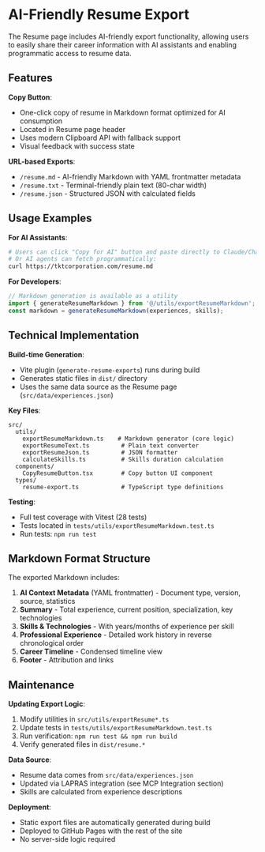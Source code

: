 # AI-Friendly Resume Export

The Resume page includes AI-friendly export functionality, allowing users to easily share their career information with AI assistants and enabling programmatic access to resume data.

## Features

**Copy Button**:
- One-click copy of resume in Markdown format optimized for AI consumption
- Located in Resume page header
- Uses modern Clipboard API with fallback support
- Visual feedback with success state

**URL-based Exports**:
- `/resume.md` - AI-friendly Markdown with YAML frontmatter metadata
- `/resume.txt` - Terminal-friendly plain text (80-char width)
- `/resume.json` - Structured JSON with calculated fields

## Usage Examples

**For AI Assistants**:
```bash
# Users can click "Copy for AI" button and paste directly to Claude/ChatGPT
# Or AI agents can fetch programmatically:
curl https://tktcorporation.com/resume.md
```

**For Developers**:
```typescript
// Markdown generation is available as a utility
import { generateResumeMarkdown } from '@/utils/exportResumeMarkdown';
const markdown = generateResumeMarkdown(experiences, skills);
```

## Technical Implementation

**Build-time Generation**:
- Vite plugin (`generate-resume-exports`) runs during build
- Generates static files in `dist/` directory
- Uses the same data source as the Resume page (`src/data/experiences.json`)

**Key Files**:
```
src/
  utils/
    exportResumeMarkdown.ts    # Markdown generator (core logic)
    exportResumeText.ts         # Plain text converter
    exportResumeJson.ts         # JSON formatter
    calculateSkills.ts          # Skills duration calculation
  components/
    CopyResumeButton.tsx        # Copy button UI component
  types/
    resume-export.ts            # TypeScript type definitions
```

**Testing**:
- Full test coverage with Vitest (28 tests)
- Tests located in `tests/utils/exportResumeMarkdown.test.ts`
- Run tests: `npm run test`

## Markdown Format Structure

The exported Markdown includes:
1. **AI Context Metadata** (YAML frontmatter) - Document type, version, source, statistics
2. **Summary** - Total experience, current position, specialization, key technologies
3. **Skills & Technologies** - With years/months of experience per skill
4. **Professional Experience** - Detailed work history in reverse chronological order
5. **Career Timeline** - Condensed timeline view
6. **Footer** - Attribution and links

## Maintenance

**Updating Export Logic**:
1. Modify utilities in `src/utils/exportResume*.ts`
2. Update tests in `tests/utils/exportResumeMarkdown.test.ts`
3. Run verification: `npm run test && npm run build`
4. Verify generated files in `dist/resume.*`

**Data Source**:
- Resume data comes from `src/data/experiences.json`
- Updated via LAPRAS integration (see MCP Integration section)
- Skills are calculated from experience descriptions

**Deployment**:
- Static export files are automatically generated during build
- Deployed to GitHub Pages with the rest of the site
- No server-side logic required
